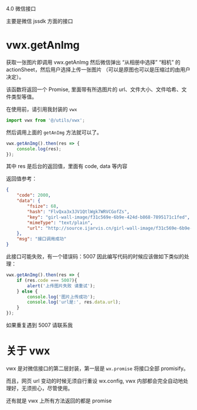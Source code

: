 4.0 微信接口

主要是微信 jssdk 方面的接口 

# vwx.getAnImg

获取一张图片即调用 vwx.getAnImg 然后微信弹出 “从相册中选择” “相机” 的 actionSheet，然后用户选择上传一张图片 （可以是原图也可以是压缩过的由用户决定）。 

该函数将返回一个 Promise, 里面带有所选图片的 url、文件大小、文件哈希、文件类型等值。 

在使用前，请引用我封装的 `vwx` 

``` js
import vwx from '@/utils/vwx'; 
```

然后调用上面的 `getAnImg` 方法就可以了。 

``` js
vwx.getAnImg().then(res => {
    console.log(res); 
});
```

其中 res 是后台的返回值，里面有 code, data 等内容

返回值参考： 

``` json
{
    "code": 2000,
    "data": {
        "fsize": 68,
        "hash": "FlvQxa3x3JV1QtlWgk7WRVCGofZs",
        "key": "girl-wall-image/f31c569e-6b9e-424d-b868-7895171c1fed",
        "mimeType": "text/plain",
        "url": "http://source.ijarvis.cn/girl-wall-image/f31c569e-6b9e-424d-b868-7895171c1fed"
    },
    "msg": "接口调用成功"
}
```

此接口可能失败，有一个错误码：5007 因此编写代码的时候应该做如下类似的处理： 

``` js
vwx.getAnImg().then(res => {
    if (res.code === 5007){
        alert('上传图片失败 请重试'); 
    } else {
        console.log('图片上传成功'); 
        console.log('url是:', res.data.url); 
    }
});
```

如果重复遇到 5007 请联系我


# 关于 vwx 

vwx 是对微信接口的第二层封装，第一层是 `wx.promise` 将接口全部 promisify。 

而且，网页 url 变动的时候无须自行重设 wx.config, vwx 内部都会完全自动地处理好，无须担心，尽管使用。 

还有就是 vwx 上所有方法返回的都是 promise 
